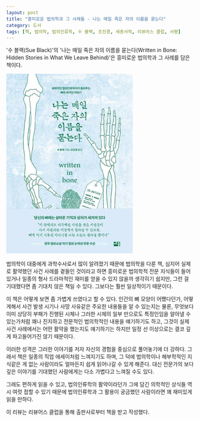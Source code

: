 ```yaml
---
layout: post
title: "흥미로운 법의학과 그 사례들 - 나는 매일 죽은 자의 이름을 묻는다"
category: 도서
tags: [책, 법의학, 법의인류학, 수 블랙, 조진경, 세종서적, 리뷰어스 클럽, 서평]
---
```


'수 블랙(Sue Black)'의
'나는 매일 죽은 자의 이름을 묻는다(Written in Bone: Hidden Stories in What We Leave Behind)'은
흥미로운 법의학과 그 사례를 담은 책이다.

![표지](/images/written-in-bone-book-h480.jpg)

법의학이 대중에게 과학수사로서 많이 알려졌기 때문에
법의학을 다룬 책, 심지어 실제로 활약했던 사건 사례를 곁들인 것이라고 하면
흥미로운 법의학적 전문 지식들이 들어있거나
일종의 형사 드라마적인 재미를 얻을 수 있지 않을까 생각히기 쉽지만,
그런 걸 기대했다면 좀 기대치 않은 책일 수 있다.
그보다는 훨씬 일상적이기 때문이다.

이 책은 어떻게 보면 좀 가볍게 쓰였다고 할 수 있다.
인간의 뼈 모양이 어쨌다던가,
어떻게해서 사건 발생 시기나 사망 사유같은 주요한 내용들을 알 수 있는지는 물론,
무엇보다 이미 상당히 부패가 진행된 시체나 그러한 시체의 일부 만으로도 특정인임을 알아낼 수 있는가처럼
꽤나 진지하고 전문적인 법의학적인 내용을 얘기하기도 하고,
그것이 실제 사건 사례에서는 어떤 활약을 했는지도 얘기하기는 하지만
일정 선 이상으로는 결코 깊게 파고들어가진 않기 때문이다.

이러한 성격은 그러한 이야기를 저자 자신의 경험을 중심으로 풀어놓기에 더 강하다.
그래서 책은 일종의 직업 에세이처럼 느껴지기도 하며,
그 덕에 법의학이나 해부학적인 지식같은 게 없는 사람이라도
얼마든지 쉽게 읽어나갈 수 있게 해준다.
대신 전문가의 보다 깊은 이야기를 기대했던 사람에게는 다소 가볍다고 느껴질 수도 있다.

그래도 편하게 읽을 수 있고,
법의인류학의 활약이라던가
그에 담긴 의학적인 상식들 역시 여럿 접할 수 있기 때문에
법의인류학과 그 활용이 궁금했던 사람이라면 꽤 재미있게 읽을 만하다.



<div class="im im-info">
이 리뷰는 리뷰어스 클럽을 통해 출판사로부터 책을 받고 작성했다.
</div>
